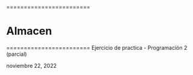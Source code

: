 ========================
#       Almacen
========================
Ejercicio de practica - Programación 2 (parcial) 

noviembre 22, 2022